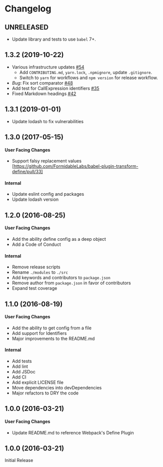 # Changelog

## UNRELEASED

* Update library and tests to use `babel` 7+.

## 1.3.2 (2019-10-22)

* Various infrastructure updates [#54](https://github.com/FormidableLabs/babel-plugin-transform-define/pull/54)
    * Add `CONTRIBUTING.md`, `yarn.lock`, `.npmignore`, update `.gitignore`.
    * Switch to `yarn` for workflows and `npm version` for release workflow.
* *Bug*: Fix sort comparator [#48](https://github.com/FormidableLabs/babel-plugin-transform-define/pull/48)
* Add test for CallExpression identifiers [#35](https://github.com/FormidableLabs/babel-plugin-transform-define/pull/35)
* Fixed Markdown headings [#42](https://github.com/FormidableLabs/babel-plugin-transform-define/pull/42)

## 1.3.1 (2019-01-01)

* Update lodash to fix vulnerabilities

## 1.3.0 (2017-05-15)

#### User Facing Changes

* Support falsy replacement values [https://github.com/FormidableLabs/babel-plugin-transform-define/pull/33]

#### Internal

* Update eslint config and packages
* Update lodash version

## 1.2.0 (2016-08-25)

#### User Facing Changes

* Add the ability define config as a deep object
* Add a Code of Conduct

#### Internal

* Remove release scripts
* Rename `./modules` to `./src`
* Add keywords and contributors to `package.json`
* Remove author from `package.json` in favor of contributors
* Expand test coverage

## 1.1.0 (2016-08-19)

#### User Facing Changes

* Add the ability to get config from a file
* Add support for Identifiers
* Major improvements to the README.md

#### Internal

* Add tests
* Add lint
* Add JSDoc
* Add CI
* Add explicit LICENSE file
* Move dependencies into devDependencies
* Major refactors to DRY the code

## 1.0.0 (2016-03-21)

#### User Facing Changes

* Update README.md to reference Webpack's Define Plugin

## 1.0.0 (2016-03-21)

Initial Release
